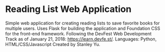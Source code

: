 # Reading List Web Application
Simple web application for creating reading lists to save favorite books for multiple users. Uses Flask for building the application and Foundation CSS for the front-end framework. Following the DevFest Web Development Track as of January 21, 2018: https://learn.devfe.st/.
Languages: Python, HTML/CSS/Javascript
Created by Stanley Yu.
